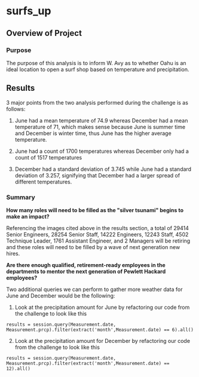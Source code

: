 # surfs_up

## Overview of Project

### Purpose
The purpose of this analysis is to inform W. Avy as to whether Oahu is an ideal location to open a surf shop based on temperature and precipitation. 

## Results

3 major points from the two analysis performed during the challenge is as follows:

1. June had a mean temperature of 74.9 whereas December had a mean temperature of 71, which makes sense because June is summer time and December is winter time, thus June has the higher average temperature. 

2. June had a count of 1700 temperatures whereas December only had a count of 1517 temperatures

3. December had a standard deviation of 3.745 while June had a standard deviation of 3.257, signifying that December had a larger spread of different temperatures. 
  
### Summary

**How many roles will need to be filled as the "silver tsunami" begins to make an impact?**

Referencing the images cited above in the results section, a total of 29414 Senior Engineers, 28254 Senior Staff, 14222 Engineers, 12243 Staff, 4502 Technique Leader, 1761 Assistant Engineer, and 2 Managers will be retiring and these roles will need to be filled by a wave of next generation new hires. 

**Are there enough qualified, retirement-ready employees in the departments to mentor the next generation of Pewlett Hackard employees?**

Two additional queries we can perform to gather more weather data for June and December would be the following:

1. Look at the precipitation amount for June by refactoring our code from the challenge to look like this 

```
results = session.query(Measurement.date, Measurement.prcp).filter(extract('month',Measurement.date) == 6).all()
```
2. Look at the precipitation amount for December by refactoring our code from the challenge to look like this

```
results = session.query(Measurement.date, Measurement.prcp).filter(extract('month',Measurement.date) == 12).all()
```

